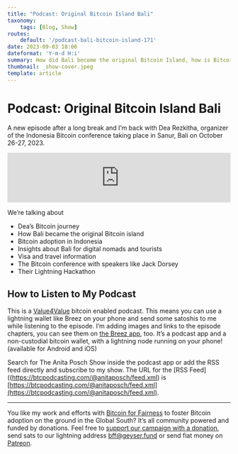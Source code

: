 ```yaml
---
title: "Podcast: Original Bitcoin Island Bali"
taxonomy:
    tags: [Blog, Show]
routes:
    default: '/podcast-bali-bitcoin-island-171'
date: 2023-09-03 18:00
dateformat: 'Y-m-d H:i'
summary: How did Bali become the original Bitcoin Island, how is Bitcoin adoption in Indonesia and what to expect at the Indonesia Bitcoin Conference?
thumbnail: _show-cover.jpeg
template: article
---
```


# Podcast: Original Bitcoin Island Bali

A new episode after a long break and I’m back with Dea Rezkitha, organizer of the Indonesia Bitcoin conference taking place in Sanur, Bali on October 26-27, 2023.

<iframe width="100%" height="112" frameborder="0" scrolling="no" style="width: 100%; height: 112px;  overflow: hidden;" src="https://btcpodcasting.com/@anitaposch/episodes/bitcoin-bali/embed/dark" bis_size="{&quot;x&quot;:464,&quot;y&quot;:250,&quot;w&quot;:553,&quot;h&quot;:112,&quot;abs_x&quot;:464,&quot;abs_y&quot;:250}" bis_id="fr_seujyv4gewmcdnqp1jpb9f" bis_depth="0" bis_chainid="1">
</iframe>

We’re talking about

* Dea’s Bitcoin journey
* How Bali became the original Bitcoin island
* Bitcoin adoption in Indonesia
* Insights about Bali for digital nomads and tourists
* Visa and travel information
* The Bitcoin conference with speakers like Jack Dorsey
* Their Lightning Hackathon


## How to Listen to My Podcast
This is a [Value4Value](https://value4value.info/) bitcoin enabled podcast. This means you can use a lightning wallet like Breez on your phone and send some satoshis to me while listening to the episode. I’m adding images and links to the episode chapters, you can see them on [the Breez app](https://breez.technology/), too. It’s a podcast app and a non-custodial bitcoin wallet, with a lightning node running on your phone! (available for Android and iOS)

Search for The Anita Posch Show inside the podcast app or add the RSS feed directly and subscribe to my show. The URL for the [RSS Feed]((https://btcpodcasting.com/@anitaposch/feed.xml) is [https://btcpodcasting.com/@anitaposch/feed.xml](https://btcpodcasting.com/@anitaposch/feed.xml).

---

You like my work and efforts with [Bitcoin for Fairness](https://bffbtc.org/) to foster Bitcoin adoption on the ground in the Global South? It’s all community powered and funded by donations. Feel free to [support our campaign with a donation](https://geyser.fund/project/bff), send sats to our lightning address [bff@geyser.fund](bff@geyser.fund) or send fiat money on [Patreon](https://patreon.com/anitaposch).
